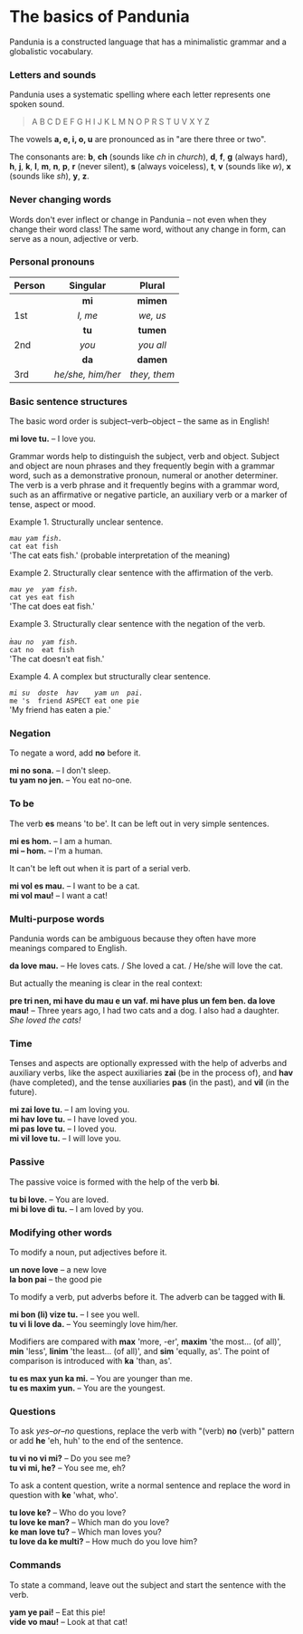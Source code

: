 
# The basics of Pandunia

Pandunia is a constructed language that has a minimalistic grammar and a globalistic vocabulary.

### Letters and sounds

Pandunia uses a systematic spelling where
each letter represents one spoken sound.

> A B C D E F G H I J K L M N O P R S T U V X Y Z

The vowels **a, e, i, o, u** are pronounced as in "are there three or two".

The consonants are:
**b**,
**ch** (sounds like _ch_ in _church_),
**d**,
**f**,
**g** (always hard),
**h**,
**j**,
**k**,
**l**,
**m**,
**n**,
**p**,
**r** (never silent),
**s** (always voiceless),
**t**,
**v** (sounds like _w_),
**x** (sounds like _sh_),
**y**,
**z**.

### Never changing words

Words don't ever inflect or change in Pandunia
– not even when they change their word class!
The same word, without any change in form, can serve as a noun, adjective or verb.

### Personal pronouns

| Person   | Singular          | Plural       |
|:---------|:-----------------:|:------------:|
|          | **mi**            | **mimen**    |
| 1st      | _I, me_           | _we, us_     |
|          | **tu**            | **tumen**    |
| 2nd      | _you_             | _you all_    |
|          | **da**            | **damen**    |
| 3rd      | _he/she, him/her_ | _they, them_ |

### Basic sentence structures

The basic word order is subject–verb–object
– the same as in English!

**mi love tu.**
– I love you.

Grammar words help to distinguish the subject, verb and object.
Subject and object are noun phrases and they frequently begin with a grammar word,
such as a demonstrative pronoun, numeral or another determiner.
The verb is a verb phrase and it frequently begins with a grammar word,
such as an affirmative or negative particle, an auxiliary verb or a marker of tense, aspect or mood.

Example 1. Structurally unclear sentence.

*`mau yam fish.`*  
 `cat eat fish`  
'The cat eats fish.' (probable interpretation of the meaning)
    
Example 2. Structurally clear sentence with the affirmation of the verb.

*`mau ye  yam fish.`*  
 `cat yes eat fish`  
'The cat does eat fish.'

Example 3. Structurally clear sentence with the negation of the verb.

*̀`mau no  yam fish.`*  
 `cat no  eat fish`  
'The cat doesn't eat fish.'

Example 4. A complex but structurally clear sentence.

*`mi su  doste  hav    yam un  pai.`*  
 `me 's  friend ASPECT eat one pie`  
'My friend has eaten a pie.'


### Negation

To negate a word, add **no** before it.

**mi no sona.**
– I don't sleep.  
**tu yam no jen.**
– You eat no-one.

### To be

The verb
**es**
means 'to be'.
It can be left out in very simple sentences.

**mi es hom.**
– I am a human.  
**mi – hom.**
– I'm a human.

It can't be left out when it is part of a serial verb.

**mi vol es mau.**
– I want to be a cat.  
**mi vol mau!**
– I want a cat!

### Multi-purpose words

Pandunia words can be ambiguous because they often have more meanings compared to English.

**da love mau.**
– He loves cats. / She loved a cat. / He/she will love the cat.

But actually the meaning is clear in the real context:

**pre tri nen, mi have du mau e un vaf. mi have plus un fem ben. da love mau!**
– Three years ago, I had two cats and a dog. I also had a daughter. _She loved the cats!_

### Time

Tenses and aspects are optionally expressed with the help of adverbs and auxiliary verbs,
like the aspect auxiliaries
**zai**
(be in the process of), and
**hav**
(have completed),
and the tense auxiliaries
**pas**
(in the past), and
**vil**
(in the future).

**mi zai love tu.**
– I am loving you.  
**mi hav love tu.**
– I have loved you.  
**mi pas love tu.**
– I loved you.  
**mi vil love tu.**
– I will love you.

### Passive

The passive voice is formed with the help of the verb
**bi**.

**tu bi love.**
– You are loved.  
**mi bi love di tu.**
– I am loved by you.

### Modifying other words

To modify a noun, put adjectives before it.

**un nove love**
– a new love  
**la bon pai**
– the good pie

To modify a verb, put adverbs before it.
The adverb can be tagged with
**li**.

**mi bon (li) vize tu.**
– I see you well.  
**tu vi li love da.**
– You seemingly love him/her.

Modifiers are compared with
**max**
'more, -er',
**maxim**
'the most... (of all)',
**min**
'less',
**linim**
'the least... (of all)', and
**sim**
'equally, as'.
The point of comparison is introduced with
**ka**
'than, as'.

**tu es max yun ka mi.**
– You are younger than me.  
**tu es maxim yun.**
– You are the youngest.

### Questions

To ask _yes–or–no_ questions, replace the verb with "(verb) **no** (verb)" pattern or add
**he**
'eh, huh' to the end of the sentence.

**tu vi no vi mi?**
– Do you see me?  
**tu vi mi, he?**
– You see me, eh?

To ask a content question, write a normal sentence and replace the word in question with
**ke**
'what, who'.

**tu love ke?**
– Who do you love?  
**tu love ke man?**
– Which man do you love?  
**ke man love tu?**
– Which man loves you?  
**tu love da ke multi?**
– How much do you love him?

### Commands

To state a command, leave out the subject and start the sentence with the verb.

**yam ye pai!**
– Eat this pie!  
**vide vo mau!**
– Look at that cat!

